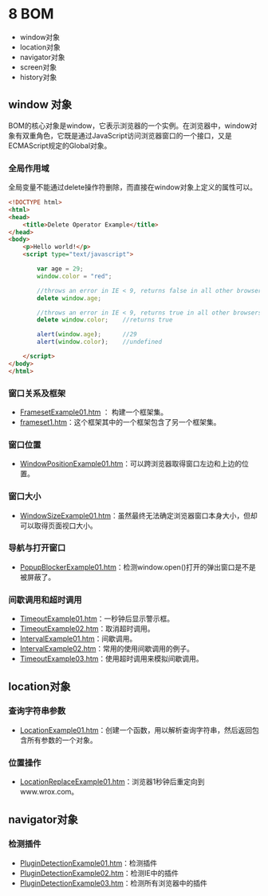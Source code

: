 # 8 BOM
- window对象
- location对象
- navigator对象
- screen对象
- history对象

## window 对象
BOM的核心对象是window，它表示浏览器的一个实例。在浏览器中，window对象有双重角色，它既是通过JavaScript访问浏览器窗口的一个接口，又是ECMAScript规定的Global对象。

### 全局作用域
全局变量不能通过delete操作符删除，而直接在window对象上定义的属性可以。

```html
<!DOCTYPE html>
<html>
<head>
    <title>Delete Operator Example</title>
</head>
<body>
    <p>Hello world!</p>
    <script type="text/javascript">

        var age = 29;
        window.color = "red";

        //throws an error in IE < 9, returns false in all other browsers
        delete window.age;

        //throws an error in IE < 9, returns true in all other browsers
        delete window.color;    //returns true

        alert(window.age);      //29
        alert(window.color);    //undefined

    </script>
</body>
</html>

```

### 窗口关系及框架
- [FramesetExample01.htm][1] ： 构建一个框架集。
- [frameset1.htm][2]：这个框架其中的一个框架包含了另一个框架集。

### 窗口位置
- [WindowPositionExample01.htm][3]：可以跨浏览器取得窗口左边和上边的位置。

### 窗口大小
- [WindowSizeExample01.htm][4]：虽然最终无法确定浏览器窗口本身大小，但却可以取得页面视口大小。

### 导航与打开窗口
- [PopupBlockerExample01.htm][5]：检测window.open()打开的弹出窗口是不是被屏蔽了。

### 间歇调用和超时调用
- [TimeoutExample01.htm][6]：一秒钟后显示警示框。
- [TimeoutExample02.htm][7]：取消超时调用。
- [IntervalExample01.htm][8]：间歇调用。
- [IntervalExample02.htm][9]：常用的使用间歇调用的例子。
- [TimeoutExample03.htm][10]：使用超时调用来模拟间歇调用。

## location对象
### 查询字符串参数
- [LocationExample01.htm][11]：创建一个函数，用以解析查询字符串，然后返回包含所有参数的一个对象。

### 位置操作
- [LocationReplaceExample01.htm][12]：浏览器1秒钟后重定向到www.wrox.com。

## navigator对象
### 检测插件
- [PluginDetectionExample01.htm][13]：检测插件
- [PluginDetectionExample02.htm][14]：检测IE中的插件
- [PluginDetectionExample03.htm][15]：检测所有浏览器中的插件

[1]: ch08/FramesetExample01.htm
[2]: ch08/frameset1.htm
[3]: ch08/WindowPositionExample01.htm
[4]: ch08/WindowSizeExample01.htm
[5]: ch08/PopupBlockerExample01.htm
[6]: ch08/TimeoutExample01.htm
[7]: ch08/TimeoutExample02.htm
[8]: ch08/IntervalExample01.htm
[9]: ch08/IntervalExample02.htm
[10]: ch08/TimeoutExample03.htm
[11]: ch08/LocationExample01.htm
[12]: ch08/LocationReplaceExample01.htm
[13]: ch08/PluginDetectionExample01.htm
[14]: ch08/PluginDetectionExample02.htm
[15]: ch08/PluginDetectionExample03.htm
